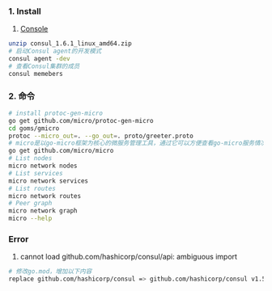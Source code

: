 ### 1. Install
1. [Console](https://www.consul.io/downloads.html)
```bash
unzip consul_1.6.1_linux_amd64.zip
# 启动Consul agent的开发模式
consul agent -dev
# 查看Consul集群的成员
consul memebers
```


### 2. 命令
```bash
# install protoc-gen-micro
go get github.com/micro/protoc-gen-micro
cd goms/gmicro
protoc --micro_out=. --go_out=. proto/greeter.proto
# micro是以go-micro框架为核心的微服务管理工具，通过它可以方便查看go-micro服务情况。
go get github.com/micro/micro
# List nodes
micro network nodes
# List services
micro network services
# List routes
micro network routes
# Peer graph
micro network graph
micro --help
```

### Error
1. cannot load github.com/hashicorp/consul/api: ambiguous import
```bash
# 修改go.mod，增加以下内容
replace github.com/hashicorp/consul => github.com/hashicorp/consul v1.5.2
```
